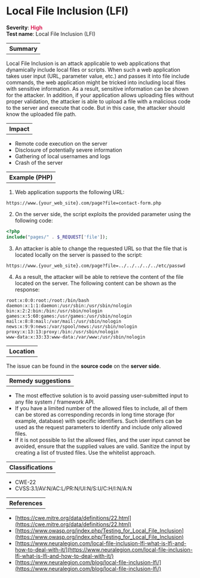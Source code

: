 # Local File Inclusion (LFI)

<b>Severity</b>: <b><font color="#DB1E54">High</font></b><br>
<b>Test name</b>: Local File Inclusion (LFI)

<table id="simple-table">
    <tr>
        <th><strong>Summary</strong></th>
    </tr>
</table>

Local File Inclusion is an attack applicable to web applications that dynamically include local files or scripts. When such a web application takes user input (URL, parameter value, etc.) and passes it into file include commands, the web application might be tricked into including local files with sensitive information. As a result, sensitive information can be shown for the attacker. In addition, if your application allows uploading files without proper validation, the attacker is able to upload a file with a malicious code to the server and execute that code. But in this case, the attacker should know the uploaded file path.

<table id="simple-table">
    <tr>
        <th><strong>Impact</strong></th>
    </tr>
</table>

* Remote code execution on the server
* Disclosure of potentially severe information
* Gathering of local usernames and logs
* Crash of the server

<table id="simple-table">
    <tr>
        <th><strong>Example (PHP)</strong></th>
    </tr>
</table>

1. Web application supports the following URL:
```
https://www.{your_web_site}.com/page?file=contact-form.php
```
2. On the server side, the script exploits the provided parameter using the following code:
```php
<?php
include("pages/" . $_REQUEST['file']);
```
3. An attacker is able to change the requested URL so that the file that is located locally on the server is passed to the script:
```
https://www.{your_web_site}.com/page?file=../../../../../etc/passwd
```
4. As a result, the attacker will be able to retrieve the content of the file located on the server. The following content can be shown as the response:
```
root:x:0:0:root:/root:/bin/bash
daemon:x:1:1:daemon:/usr/sbin:/usr/sbin/nologin
bin:x:2:2:bin:/bin:/usr/sbin/nologin
games:x:5:60:games:/usr/games:/usr/sbin/nologin
mail:x:8:8:mail:/var/mail:/usr/sbin/nologin
news:x:9:9:news:/var/spool/news:/usr/sbin/nologin
proxy:x:13:13:proxy:/bin:/usr/sbin/nologin
www-data:x:33:33:www-data:/var/www:/usr/sbin/nologin
```

<table id="simple-table">
    <tr>
        <th><strong>Location</strong></th>
    </tr>
</table>

The issue can be found in the **source code** on the **server side**.

<table id="simple-table">
    <tr>
        <th><strong>Remedy suggestions</strong></th>
    </tr>
</table>

* The most effective solution is to avoid passing user-submitted input to any file system / framework API. 
* If you have a limited number of the allowed files to include, all of them can be stored as corresponding records in long time storage (for example, database) with specific identifiers. Such identifiers can be used as the request parameters to identify and include only allowed files.
* If it is not possible to list the allowed files, and the user input cannot  be avoided, ensure that the supplied values are valid. Sanitize the input by creating a list of trusted files. Use the whitelist approach.




<table id="simple-table">
    <tr>
        <th><strong>Classifications</strong></th>
    </tr>
</table>

* CWE-22
* CVSS:3.1/AV:N/AC:L/PR:N/UI:N/S:U/C:H/I:N/A:N

<table id="simple-table">
    <tr>
        <th><strong>References</strong></th>
    </tr>
</table>

* [https://cwe.mitre.org/data/definitions/22.html](https://cwe.mitre.org/data/definitions/22.html)
* [https://www.owasp.org/index.php/Testing_for_Local_File_Inclusion](https://www.owasp.org/index.php/Testing_for_Local_File_Inclusion)
* [https://www.neuralegion.com/local-file-inclusion-lfi-what-is-lfi-and-how-to-deal-with-it/](https://www.neuralegion.com/local-file-inclusion-lfi-what-is-lfi-and-how-to-deal-with-it/)
* [https://www.neuralegion.com/blog/local-file-inclusion-lfi/](https://www.neuralegion.com/blog/local-file-inclusion-lfi/)
